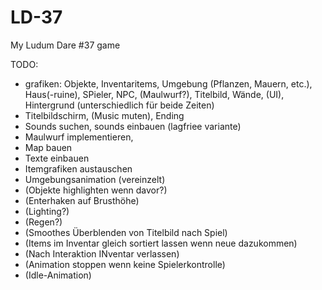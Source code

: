 # LD-37
My Ludum Dare #37 game

TODO:

- grafiken: Objekte, Inventaritems, Umgebung (Pflanzen, Mauern, etc.), Haus(-ruine), SPieler, NPC, (Maulwurf?), Titelbild, Wände, (UI), Hintergrund (unterschiedlich für beide Zeiten)
- Titelbildschirm, (Music muten), Ending
- Sounds suchen, sounds einbauen (lagfriee variante)
- Maulwurf implementieren, 
- Map bauen
- Texte einbauen
- Itemgrafiken austauschen
- Umgebungsanimation (vereinzelt)
- (Objekte highlighten wenn davor?)
- (Enterhaken auf Brusthöhe)
- (Lighting?)
- (Regen?)
- (Smoothes Überblenden von Titelbild nach Spiel)
- (Items im Inventar gleich sortiert lassen wenn neue dazukommen)
- (Nach Interaktion INventar verlassen)
- (Animation stoppen wenn keine Spielerkontrolle)
- (Idle-Animation)
